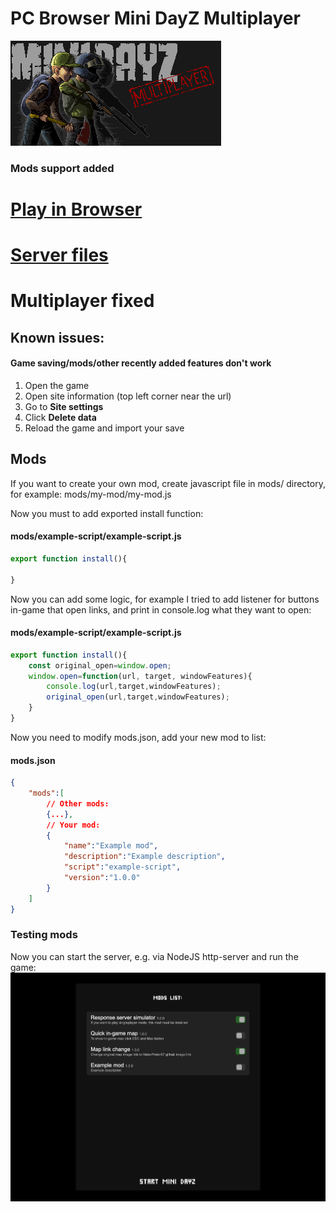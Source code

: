 # PC Browser Mini DayZ Multiplayer
[![Mini DayZ](./client/loading-logo.png)](https://raw.githack.com/MeterPreter57/minidayz-multiplayer/main/client/index.html)

### Mods support added

# [Play in Browser](https://raw.githack.com/MeterPreter57/minidayz-multiplayer/main/client/index.html)

# [Server files](https://github.com/MeterPreter57/minidayz-multiplayer/releases/tag/server-files)


# Multiplayer fixed

## Known issues:
#### Game saving/mods/other recently added features don't work
1. Open the game  
2. Open site information (top left corner near the url)
3. Go to **Site settings**
4. Click **Delete data**
5. Reload the game and import your save


## Mods
If you want to create your own mod, create javascript file in mods/ directory, for example: mods/my-mod/my-mod.js


Now you must to add exported install function: 
#### mods/example-script/example-script.js
```js
export function install(){

}
```

Now you can add some logic, for example I tried to add listener for buttons in-game that open links, and print in console.log what they want to open:

#### mods/example-script/example-script.js
```js
export function install(){
	const original_open=window.open;
	window.open=function(url, target, windowFeatures){
		console.log(url,target,windowFeatures);
		original_open(url,target,windowFeatures);
	}
}
```

Now you need to modify mods.json, add your new mod to list:

#### mods.json
```json
{
	"mods":[
		// Other mods:
		{...},
		// Your mod:
		{
			"name":"Example mod",
			"description":"Example description",
			"script":"example-script",
			"version":"1.0.0"
		}
	]
}
```

### Testing mods
Now you can start the server, e.g. via NodeJS http-server and run the game:
![Browser Mini DayZ mods selector](./example.png)
